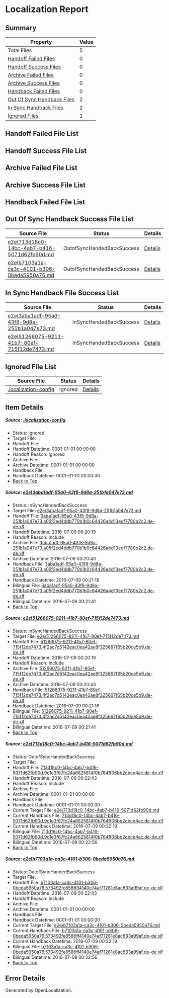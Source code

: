 # <a name='report-top'></a> Localization Report

## Summary
 Property | Value 
 -------- | ----- 
 Total Files | 5
[ Handoff Failed Files ](#handoff-failed-list)| 0
[ Handoff Success Files ](#handoff-success-list)| 0
[ Archive Failed Files ](#archive-failed-list)| 0
[ Archive Success Files ](#archive-success-list)| 0
[ Handback Failed Files ](#handback-failed-list)| 0
[ Out Of Sync Handback Files ](#outofsync-handback-success-list)| 2
[ In Sync Handback Files ](#insync-handback-success-list)| 2
[ Ignored Files ](#ignored-list)| 1

## <a name='handoff-failed-list'></a> Handoff Failed File List

## <a name='handoff-success-list'></a> Handoff Success File List

## <a name='archive-failed-list'></a> Archive Failed File List

## <a name='archive-success-list'></a> Archive Success File List

## <a name='handback-failed-list'></a> Handback Failed File List

## <a name='outofsync-handback-success-list'></a> Out Of Sync Handback Success File List
 Source File | Status | Details 
 ----------- | ------ | ------- 
 [e2e\713d18c0-14bc-4ab7-b416-5071d62fb90d.md](https://github.com/OpenLocalizationTestOrg/oltest/blob/52f0341c18653ccbc1ab452c9d8e304e90a55549/e2e/713d18c0-14bc-4ab7-b416-5071d62fb90d.md) | OutofSyncHandedBackSuccess | [Details](#8f93bf5f4ed8cba58ea0424e7a320e5bf4beb4a23)
 [e2e\b7103a1a-ca3c-4101-b306-0beda5950a76.md](https://github.com/OpenLocalizationTestOrg/oltest/blob/52f0341c18653ccbc1ab452c9d8e304e90a55549/e2e/b7103a1a-ca3c-4101-b306-0beda5950a76.md) | OutofSyncHandedBackSuccess | [Details](#f31190932866e103b5dd861300296b54a0b7a24c4)

## <a name='insync-handback-success-list'></a> In Sync Handback File Success List
 Source File | Status | Details 
 ----------- | ------ | ------- 
 [e2e\3aba1adf-95a0-43f8-9d8a-251b1a047e73.md](https://github.com/OpenLocalizationTestOrg/oltest/blob/00252ac5f8fef5e9ffa66d42d3344887d05e36c5/e2e/3aba1adf-95a0-43f8-9d8a-251b1a047e73.md) | InSyncHandedBackSuccess | [Details](#037b3528fc68010d137a2403c5e661ca4bc9f0001)
 [e2e\51266075-9211-41b7-80ef-715f12de7473.md](https://github.com/OpenLocalizationTestOrg/oltest/blob/00252ac5f8fef5e9ffa66d42d3344887d05e36c5/e2e/51266075-9211-41b7-80ef-715f12de7473.md) | InSyncHandedBackSuccess | [Details](#71daacc2914a0d440289651e10b37a60465ccdad2)

## <a name='ignored-list'></a> Ignored File List
 Source File | Status | Details 
 ----------- | ------ | ------- 
 [.localization-config](https://github.com/OpenLocalizationTestOrg/oltest/blob/52f0341c18653ccbc1ab452c9d8e304e90a55549/.localization-config) | Ignored | [Details](#3d4f252ac210baf56311d7e97dcc2db10974dbd20)

## Item Details
##### <a name='3d4f252ac210baf56311d7e97dcc2db10974dbd20'></a> Source: [.localization-config](https://github.com/OpenLocalizationTestOrg/oltest/blob/52f0341c18653ccbc1ab452c9d8e304e90a55549/.localization-config)
* Status: Ignored
* Target File: 
* Handoff File: 
* Handoff Datetime: 0001-01-01 00:00:00
* Handoff Reason: Ignored
* Archive File: 
* Archive Datetime: 0001-01-01 00:00:00
* Handback File: 
* Handback Datetime: 0001-01-01 00:00:00
* [Back to Top](#report-top)

##### <a name='037b3528fc68010d137a2403c5e661ca4bc9f0001'></a> Source: [e2e\3aba1adf-95a0-43f8-9d8a-251b1a047e73.md](https://github.com/OpenLocalizationTestOrg/oltest/blob/00252ac5f8fef5e9ffa66d42d3344887d05e36c5/e2e/3aba1adf-95a0-43f8-9d8a-251b1a047e73.md)
* Status: InSyncHandedBackSuccess
* Target File: [e2e\3aba1adf-95a0-43f8-9d8a-251b1a047e73.md](https://github.com/OpenLocalizationTestOrg/oltest-dede-fly/blob/67884dc8674685b42f9fa155df942583dbb97c75/e2e/3aba1adf-95a0-43f8-9d8a-251b1a047e73.md)
* Handoff File: [3aba1adf-95a0-43f8-9d8a-251b1a047e73.a05f2ed4ddb770b1b0c64426a4d13edf7780b2c2.de-de.xlf](https://github.com/OpenLocalizationTestOrg/olhandoff-e2e/blob/8e075185d86fdc578053917ec68f11884aed91dd/ol-handoff/OpenLocalizationTestOrg/oltest-dede-fly/ci/ht/3aba1adf-95a0-43f8-9d8a-251b1a047e73.a05f2ed4ddb770b1b0c64426a4d13edf7780b2c2.de-de.xlf)
* Handoff Datetime: 2016-07-09 00:20:19
* Handoff Reason: Include
* Archive File: [3aba1adf-95a0-43f8-9d8a-251b1a047e73.a05f2ed4ddb770b1b0c64426a4d13edf7780b2c2.de-de.xlf](https://github.com/OpenLocalizationTestOrg/olhandoff-e2e/blob/6b271713ce5d746f5068770d5b7fe23e95bf7657/ol-archive/OpenLocalizationTestOrg/oltest-dede-fly/ci/ht/3aba1adf-95a0-43f8-9d8a-251b1a047e73.a05f2ed4ddb770b1b0c64426a4d13edf7780b2c2.de-de.xlf)
* Archive Datetime: 2016-07-09 00:20:43
* Handback File: [3aba1adf-95a0-43f8-9d8a-251b1a047e73.a05f2ed4ddb770b1b0c64426a4d13edf7780b2c2.de-de.xlf](https://github.com/OpenLocalizationTestOrg/olhandback-e2e/blob/de9014a2b10a20a1618594061c49e4e37fd10fd1/ol-handback/OpenLocalizationTestOrg/oltest-dede-fly/ci/ht/3aba1adf-95a0-43f8-9d8a-251b1a047e73.a05f2ed4ddb770b1b0c64426a4d13edf7780b2c2.de-de.xlf)
* Handback Datetime: 2016-07-09 00:21:16
* Bilingual File: [3aba1adf-95a0-43f8-9d8a-251b1a047e73.a05f2ed4ddb770b1b0c64426a4d13edf7780b2c2.de-de.xlf](https://github.com/OpenLocalizationTestOrg/olhandback-e2e/blob/de9014a2b10a20a1618594061c49e4e37fd10fd1/ol-handback/OpenLocalizationTestOrg/oltest-dede-fly/ci/ht/3aba1adf-95a0-43f8-9d8a-251b1a047e73.a05f2ed4ddb770b1b0c64426a4d13edf7780b2c2.de-de.xlf)
* Bilingual Datetime: 2016-07-09 00:21:41
* [Back to Top](#report-top)

##### <a name='71daacc2914a0d440289651e10b37a60465ccdad2'></a> Source: [e2e\51266075-9211-41b7-80ef-715f12de7473.md](https://github.com/OpenLocalizationTestOrg/oltest/blob/00252ac5f8fef5e9ffa66d42d3344887d05e36c5/e2e/51266075-9211-41b7-80ef-715f12de7473.md)
* Status: InSyncHandedBackSuccess
* Target File: [e2e\51266075-9211-41b7-80ef-715f12de7473.md](https://github.com/OpenLocalizationTestOrg/oltest-dede-fly/blob/67884dc8674685b42f9fa155df942583dbb97c75/e2e/51266075-9211-41b7-80ef-715f12de7473.md)
* Handoff File: [51266075-9211-41b7-80ef-715f12de7473.4f2ac7d5142eac0ea42ae8f325667f65b20ce5b9.de-de.xlf](https://github.com/OpenLocalizationTestOrg/olhandoff-e2e/blob/8e075185d86fdc578053917ec68f11884aed91dd/ol-handoff/OpenLocalizationTestOrg/oltest-dede-fly/ci/ht/51266075-9211-41b7-80ef-715f12de7473.4f2ac7d5142eac0ea42ae8f325667f65b20ce5b9.de-de.xlf)
* Handoff Datetime: 2016-07-09 00:20:19
* Handoff Reason: Include
* Archive File: [51266075-9211-41b7-80ef-715f12de7473.4f2ac7d5142eac0ea42ae8f325667f65b20ce5b9.de-de.xlf](https://github.com/OpenLocalizationTestOrg/olhandoff-e2e/blob/6b271713ce5d746f5068770d5b7fe23e95bf7657/ol-archive/OpenLocalizationTestOrg/oltest-dede-fly/ci/ht/51266075-9211-41b7-80ef-715f12de7473.4f2ac7d5142eac0ea42ae8f325667f65b20ce5b9.de-de.xlf)
* Archive Datetime: 2016-07-09 00:20:43
* Handback File: [51266075-9211-41b7-80ef-715f12de7473.4f2ac7d5142eac0ea42ae8f325667f65b20ce5b9.de-de.xlf](https://github.com/OpenLocalizationTestOrg/olhandback-e2e/blob/de9014a2b10a20a1618594061c49e4e37fd10fd1/ol-handback/OpenLocalizationTestOrg/oltest-dede-fly/ci/ht/51266075-9211-41b7-80ef-715f12de7473.4f2ac7d5142eac0ea42ae8f325667f65b20ce5b9.de-de.xlf)
* Handback Datetime: 2016-07-09 00:21:16
* Bilingual File: [51266075-9211-41b7-80ef-715f12de7473.4f2ac7d5142eac0ea42ae8f325667f65b20ce5b9.de-de.xlf](https://github.com/OpenLocalizationTestOrg/olhandback-e2e/blob/de9014a2b10a20a1618594061c49e4e37fd10fd1/ol-handback/OpenLocalizationTestOrg/oltest-dede-fly/ci/ht/51266075-9211-41b7-80ef-715f12de7473.4f2ac7d5142eac0ea42ae8f325667f65b20ce5b9.de-de.xlf)
* Bilingual Datetime: 2016-07-09 00:21:41
* [Back to Top](#report-top)

##### <a name='8f93bf5f4ed8cba58ea0424e7a320e5bf4beb4a23'></a> Source: [e2e\713d18c0-14bc-4ab7-b416-5071d62fb90d.md](https://github.com/OpenLocalizationTestOrg/oltest/blob/52f0341c18653ccbc1ab452c9d8e304e90a55549/e2e/713d18c0-14bc-4ab7-b416-5071d62fb90d.md)
* Status: OutofSyncHandedBackSuccess
* Target File: 
* Handoff File: [713d18c0-14bc-4ab7-b416-5071d62fb90d.9c1e3f67fc24a6625814f0b764ff06bb2cbce4ac.de-de.xlf](https://github.com/OpenLocalizationTestOrg/olhandoff-e2e/blob/d5f7ccb0b2aaa606904f434716d071f9ef8bd54a/ol-handoff/OpenLocalizationTestOrg/oltest-dede-fly/ci/ht/713d18c0-14bc-4ab7-b416-5071d62fb90d.9c1e3f67fc24a6625814f0b764ff06bb2cbce4ac.de-de.xlf)
* Handoff Datetime: 2016-07-09 00:22:43
* Handoff Reason: Include
* Archive File: 
* Archive Datetime: 0001-01-01 00:00:00
* Handback File: 
* Handback Datetime: 0001-01-01 00:00:00
* Current Target File: [e2e\713d18c0-14bc-4ab7-b416-5071d62fb90d.md](https://github.com/OpenLocalizationTestOrg/oltest-dede-fly/blob/4378a23ec68715d7208d8fcded34365ca97691be/e2e/713d18c0-14bc-4ab7-b416-5071d62fb90d.md)
* Current Handback File: [713d18c0-14bc-4ab7-b416-5071d62fb90d.9c1e3f67fc24a6625814f0b764ff06bb2cbce4ac.de-de.xlf](https://github.com/OpenLocalizationTestOrg/olhandback-e2e/blob/afe385eb355b65b1405facb142577363ec3510ff/ol-handback/OpenLocalizationTestOrg/oltest-dede-fly/ci/ht/713d18c0-14bc-4ab7-b416-5071d62fb90d.9c1e3f67fc24a6625814f0b764ff06bb2cbce4ac.de-de.xlf)
* Current Handback Datetime: 2016-07-09 00:22:19
* Bilingual File: [713d18c0-14bc-4ab7-b416-5071d62fb90d.9c1e3f67fc24a6625814f0b764ff06bb2cbce4ac.de-de.xlf](https://github.com/OpenLocalizationTestOrg/olhandback-e2e/blob/afe385eb355b65b1405facb142577363ec3510ff/ol-handback/OpenLocalizationTestOrg/oltest-dede-fly/ci/ht/713d18c0-14bc-4ab7-b416-5071d62fb90d.9c1e3f67fc24a6625814f0b764ff06bb2cbce4ac.de-de.xlf)
* Bilingual Datetime: 2016-07-09 00:22:56
* [Back to Top](#report-top)

##### <a name='f31190932866e103b5dd861300296b54a0b7a24c4'></a> Source: [e2e\b7103a1a-ca3c-4101-b306-0beda5950a76.md](https://github.com/OpenLocalizationTestOrg/oltest/blob/52f0341c18653ccbc1ab452c9d8e304e90a55549/e2e/b7103a1a-ca3c-4101-b306-0beda5950a76.md)
* Status: OutofSyncHandedBackSuccess
* Target File: 
* Handoff File: [b7103a1a-ca3c-4101-b306-0beda5950a76.573492fe8586ff4140e74af71281e8ac633a99af.de-de.xlf](https://github.com/OpenLocalizationTestOrg/olhandoff-e2e/blob/d5f7ccb0b2aaa606904f434716d071f9ef8bd54a/ol-handoff/OpenLocalizationTestOrg/oltest-dede-fly/ci/ht/b7103a1a-ca3c-4101-b306-0beda5950a76.573492fe8586ff4140e74af71281e8ac633a99af.de-de.xlf)
* Handoff Datetime: 2016-07-09 00:22:43
* Handoff Reason: Include
* Archive File: 
* Archive Datetime: 0001-01-01 00:00:00
* Handback File: 
* Handback Datetime: 0001-01-01 00:00:00
* Current Target File: [e2e\b7103a1a-ca3c-4101-b306-0beda5950a76.md](https://github.com/OpenLocalizationTestOrg/oltest-dede-fly/blob/4378a23ec68715d7208d8fcded34365ca97691be/e2e/b7103a1a-ca3c-4101-b306-0beda5950a76.md)
* Current Handback File: [b7103a1a-ca3c-4101-b306-0beda5950a76.573492fe8586ff4140e74af71281e8ac633a99af.de-de.xlf](https://github.com/OpenLocalizationTestOrg/olhandback-e2e/blob/afe385eb355b65b1405facb142577363ec3510ff/ol-handback/OpenLocalizationTestOrg/oltest-dede-fly/ci/ht/b7103a1a-ca3c-4101-b306-0beda5950a76.573492fe8586ff4140e74af71281e8ac633a99af.de-de.xlf)
* Current Handback Datetime: 2016-07-09 00:22:19
* Bilingual File: [b7103a1a-ca3c-4101-b306-0beda5950a76.573492fe8586ff4140e74af71281e8ac633a99af.de-de.xlf](https://github.com/OpenLocalizationTestOrg/olhandback-e2e/blob/afe385eb355b65b1405facb142577363ec3510ff/ol-handback/OpenLocalizationTestOrg/oltest-dede-fly/ci/ht/b7103a1a-ca3c-4101-b306-0beda5950a76.573492fe8586ff4140e74af71281e8ac633a99af.de-de.xlf)
* Bilingual Datetime: 2016-07-09 00:22:56
* [Back to Top](#report-top)


## Error Details

Generated by OpenLocalization.
